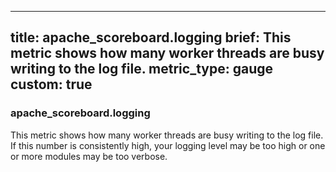 
---
title: apache_scoreboard.logging
brief: This metric shows how many worker threads are busy writing to the log file.
metric_type: gauge
custom: true
---
### apache_scoreboard.logging

This metric shows how many worker threads are busy writing to the log file.  If this number is consistently high, your logging level may be too high or one or more modules may be too verbose.

